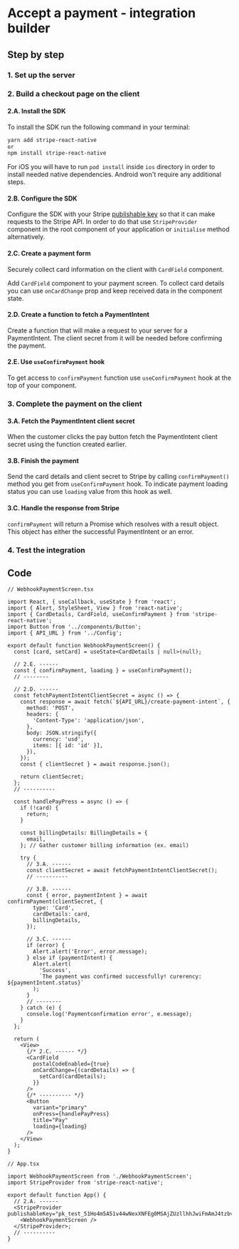 # Accept a payment - integration builder

## Step by step

### 1. Set up the server

### 2. Build a checkout page on the client

#### 2.A. Install the SDK

To install the SDK run the following command in your terminal:

```sh
yarn add stripe-react-native
or
npm install stripe-react-native
```

For iOS you will have to run `pod install` inside `ios` directory in order to install needed native dependencies. Android won't require any additional steps.

#### 2.B. Configure the SDK

Configure the SDK with your Stripe [publishable key](https://dashboard.stripe.com/account/apikeys) so that it can make requests to the Stripe API. In order to do that use `StripeProvider` component in the root component of your application or `initialise` method alternatively.

#### 2.C. Create a payment form

Securely collect card information on the client with `CardField` component.

Add `CardField` component to your payment screen. To collect card details you can use `onCardChange` prop and keep received data in the component state.

#### 2.D. Create a function to fetch a PaymentIntent

Create a function that will make a request to your server for a PaymentIntent. The client secret from it will be needed before confirming the payment.

#### 2.E. Use `useConfirmPayment` hook

To get access to `confirmPayment` function use `useConfirmPayment` hook at the top of your component.

### 3. Complete the payment on the client

#### 3.A. Fetch the PaymentIntent client secret

When the customer clicks the pay button fetch the PaymentIntent client secret using the function created earlier.

#### 3.B. Finish the payment

Send the card details and client secret to Stripe by calling `confirmPayment()` method you get from `useConfirmPayment` hook.
To indicate payment loading status you can use `loading` value from this hook as well.

#### 3.C. Handle the response from Stripe

`confirmPayment` will return a Promise which resolves with a result object. This object has either the successful PaymentIntent or an error.

### 4. Test the integration

## Code

```tsx
// WebhookPaymentScreen.tsx

import React, { useCallback, useState } from 'react';
import { Alert, StyleSheet, View } from 'react-native';
import { CardDetails, CardField, useConfirmPayment } from 'stripe-react-native';
import Button from '../components/Button';
import { API_URL } from '../Config';

export default function WebhookPaymentScreen() {
  const [card, setCard] = useState<CardDetails | null>(null);

  // 2.E. ------
  const { confirmPayment, loading } = useConfirmPayment();
  // --------

  // 2.D. ------
  const fetchPaymentIntentClientSecret = async () => {
    const response = await fetch(`${API_URL}/create-payment-intent`, {
      method: 'POST',
      headers: {
        'Content-Type': 'application/json',
      },
      body: JSON.stringify({
        currency: 'usd',
        items: [{ id: 'id' }],
      }),
    });
    const { clientSecret } = await response.json();

    return clientSecret;
  };
  // ----------

  const handlePayPress = async () => {
    if (!card) {
      return;
    }

    const billingDetails: BillingDetails = {
      email,
    }; // Gather customer billing information (ex. email)

    try {
      // 3.A. ------
      const clientSecret = await fetchPaymentIntentClientSecret();
      // ----------

      // 3.B. ------
      const { error, paymentIntent } = await confirmPayment(clientSecret, {
        type: 'Card',
        cardDetails: card,
        billingDetails,
      });

      // 3.C. ------
      if (error) {
        Alert.alert('Error', error.message);
      } else if (paymentIntent) {
        Alert.alert(
          'Success',
          `The payment was confirmed successfully! curerency: ${paymentIntent.status}`
        );
      }
      // --------
    } catch (e) {
      console.log('Paymentconfirmation error', e.message);
    }
  };

  return (
    <View>
      {/* 2.C. ------ */}
      <CardField
        postalCodeEnabled={true}
        onCardChange={(cardDetails) => {
          setCard(cardDetails);
        }}
      />
      {/* ---------- */}
      <Button
        variant="primary"
        onPress={handlePayPress}
        title="Pay"
        loading={loading}
      />
    </View>
  );
}
```

```tsx
// App.tsx

import WebhookPaymentScreen from './WebhookPaymentScreen';
import StripeProvider from 'stripe-react-native';

export default function App() {
  // 2.A. ------
  <StripeProvider publishableKey="pk_test_51Ho4m5A51v44wNexXNFEg0MSAjZUzllhhJwiFmAmJ4tzbvsvuEgcMCaPEkgK7RpXO1YI5okHP08IUfJ6YS7ulqzk00O2I0D1rT">
    <WebhookPaymentScreen />
  </StripeProvider>;
  // ----------
}
```
